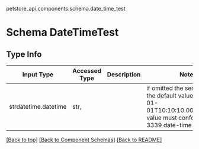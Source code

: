 petstore_api.components.schema.date_time_test
# Schema DateTimeTest

## Type Info
Input Type | Accessed Type | Description | Notes
------------ | ------------- | ------------- | -------------
strdatetime.datetime | str,  |  | if omitted the server will use the default value of 2010-01-01T10:10:10.000111+01:00 value must conform to RFC-3339 date-time

[[Back to top]](#top) [[Back to Component Schemas]](../../../README.md#Component-Schemas) [[Back to README]](../../../README.md)
